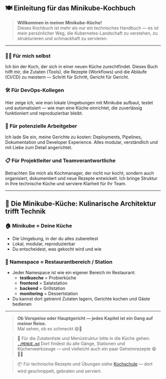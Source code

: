 [//]: # (docs/Minikube-Restaurant/Minikube-Kueche/00-EINLEITUNG.md)
## 🍽️ Einleitung für das Minikube-Kochbuch

> **Willkommen in meiner Minikube-Küche!**  
> Dieses Kochbuch ist mehr als nur ein technisches Handbuch — es ist mein persönlicher Weg, die Kubernetes-Landschaft zu verstehen, zu strukturieren und schmackhaft zu servieren.

---

### 👨‍🍳 Für mich selbst  
Ich bin der Koch, der sich in einer neuen Küche zurechtfindet. Dieses Buch hilft mir, die Zutaten (Tools), die Rezepte (Workflows) und die Abläufe (CI/CD) zu meistern — Schritt für Schritt, Gericht für Gericht.

### 🛠️ Für DevOps-Kollegen  
Hier zeige ich, wie man lokale Umgebungen mit Minikube aufbaut, testet und automatisiert — wie man eine Küche einrichtet, die zuverlässig funktioniert und reproduzierbar bleibt.

### 💼 Für potenzielle Arbeitgeber  
Ich lade Sie ein, meine Gerichte zu kosten: Deployments, Pipelines, Dokumentation und Developer Experience. Alles modular, verständlich und mit Liebe zum Detail angerichtet.

### 📋 Für Projektleiter und Teamverantwortliche  
Betrachten Sie mich als Kochmanager, der nicht nur kocht, sondern auch organisiert, dokumentiert und neue Rezepte entwickelt. Ich bringe Struktur in Ihre technische Küche und serviere Klarheit für Ihr Team.

---

## 🍳 Die Minikube-Küche: Kulinarische Architektur trifft Technik

### 🏠 Minikube = Deine Küche  
- Die Umgebung, in der du alles zubereitest  
- Lokal, modular, reproduzierbar  
- Du entscheidest, was gekocht wird und wie

### 🧭 Namespace = Restaurantbereich / Station  
- Jeder Namespace ist wie ein eigener Bereich im Restaurant:  
  - **testkueche** = Probierküche  
  - **frontend** = Salatstation  
  - **backend** = Grillstation  
  - **monitoring** = Dessertstation  
- Du kannst dort getrennt Zutaten lagern, Gerichte kochen und Gäste bedienen

---

> **Ob Vorspeise oder Hauptgericht — jedes Kapitel ist ein Gang auf meiner Reise.**  
> Mal sehen, ob es schmeckt 😄🍲

> 🔪 Für die Zutatenliste und Menüstruktur bitte in die Küche gehen: [`./MENUE.md`](MENUE.md) 
> Dort findest du alle Gänge, Stationen und Küchenwerkzeuge — und vielleicht auch ein paar Geheimrezepte 😄👨‍🍳

> 📦 Für technische Rezepte und Übungen siehe [Kochschule](../Kochschule/README.md) — dort wird geschnippelt, gebraten und serviert.

